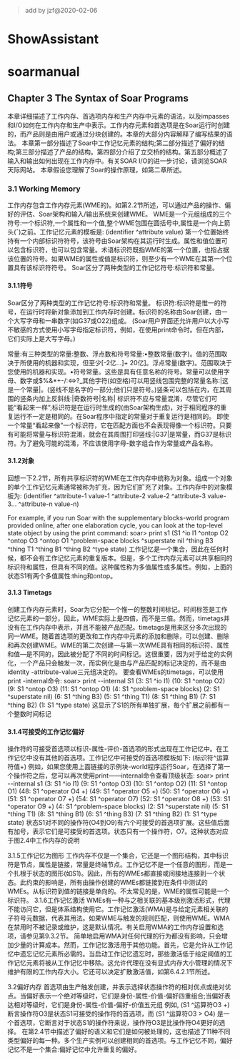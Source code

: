 >add by jzf@2020-02-06

# ShowAssistant 

# soarmanual
## Chapter 3 The Syntax of Soar Programs
 
本章详细描述了工作内存、首选项内存和生产内存中元素的语法，以及impasses和I/O如何在工作内存和生产中表示。工作内存元素和首选项是在Soar运行时创建的，而产品则是由用户或通过分块创建的。本章的大部分内容解释了编写结果的语法。
本章第一部分描述了Soar中工作记忆元素的结构;第二部分描述了偏好的结构;第三部分描述了产品的结构。第四部分介绍了立交桥的结构。第五部分概述了输入和输出如何出现在工作内存中。有关SOAR I/O的进一步讨论，请浏览SOAR天际网站。
本章假设您理解了Soar的操作原理，如第二章所述。
### 3.1 Working Memory
工作内存包含工作内存元素(WME的)。如第2.2节所述，可以通过产品的操作、偏好的评估、Soar架构和输入/输出系统来创建WME。
WME是一个元组组成的三个符号:一个标识符,一个属性和一个值,整个WME包围在圆括号中,属性是一个向上箭头(ˆ)之前。工作记忆元素的模板是:
(identifier ^attribute value)
第一个位置始终持有一个内部标识符符号，该符号由Soar架构在其运行时生成。属性和值位置可以包含标识符，也可以包含常量。术语标识符既指WME的第一个位置，也指占据该位置的符号。如果WME的属性或值是标识符，则至少有一个WME在其第一个位置具有该标识符符号。
Soar区分了两种类型的工作记忆符号:标识符和常量。
#### 3.1.1符号
Soar区分了两种类型的工作记忆符号:标识符和常量。
标识符:标识符是惟一的符号，在运行时将新对象添加到工作内存时创建。标识符的名称由Soar创建，由一个大写字母和一串数字(如G37或O22)组成。
(Soar用户界面还允许用户以大小写不敏感的方式使用小写字母指定标识符，例如，在使用print命令时。但在内部，它们实际上是大写字母。)

常量:有三种类型的常量:整数、浮点数和符号常量:•整数常量(数字)。值的范围取决于所使用的机器和实现，但至少[-2亿…]+ 20亿]。浮点常量(数字)。范围取决于您使用的机器和实现。•符号常量。这些是具有任意名称的符号。常量可以使用字母、数字或$%&*+-/:<=>?_其他字符(如空格)可以用竖线包围完整的常量名称:|这是一个常量|。(竖线不是名字的一部分;他们只是符号。)竖条可以包括在内，在其周围的竖条内加上反斜线:|奇数符号\|名称|
标识符不应与常量混淆，尽管它们可能“看起来一样”;标识符是在运行时生成的(由Soar架构生成)，对于相同程序的重复运行不一定是相同的。在Soar程序中指定的常量对于重复运行是相同的。
即使一个常量“看起来像”一个标识符，它在匹配方面也不会表现得像一个标识符。只要有可能将常量与标识符混淆，就会在其周围打印竖线:|G37|是常量，而G37是标识符。为了避免可能的混淆，不应该使用字母-数字组合作为常量或产品名称。

####   3.1.2对象
回想一下2.2节，所有共享标识符的WME在工作内存中统称为对象。组成一个对象的单个工作记忆元素通常被称为扩充，因为它们扩充了对象。工作内存中的对象模板为:
(identifier ^attribute-1 value-1 ^attribute-2 value-2 ^attribute-3 value-3... ^attribute-n value-n)

For example, if you run Soar with the supplementary blocks-world program provided online, after one elaboration cycle, you can look at the top-level state object by using the print command:
soar> print s1 (S1 ^io I1 ^ontop O2 ^ontop O3 ^ontop O1 ^problem-space blocks ^superstate nil ^thing B3 ^thing T1 ^thing B1 ^thing B2 ^type state)
工作记忆是一个集合，因此在任何时候，都不会有工作记忆元素的重复版本。但是，多个工作内存元素可以共享相同的标识符和属性，但具有不同的值。这种属性称为多值属性或多属性。例如，上面的状态S1有两个多值属性:thing和ontop。

#### 3.1.3 Timetags
创建工作内存元素时，Soar为它分配一个惟一的整数时间标记。时间标签是工作记忆元素的一部分，因此，WME实际上是四倍，而不是三倍。然而，timetags并没有在工作内存中表示，并且不能被产品匹配。timetags是用来区分多次出现的同一WME。随着首选项的更改和工作内存中元素的添加和删除，可以创建、删除和再次创建WME。WME的第二次创建—与第一次WME具有相同的标识符、属性和值—是不同的，因此被分配了不同的时间标记。这很重要，因为对于给定的实例化，一个产品只会触发一次，而实例化是由与产品匹配的标记决定的，而不是由identity -attribute-value三元组决定的。
要查看WMEs的timetags，可以使用print -internal命令:
soar> print --internal S1 (3: S1 ^io I1) (10: S1 ^ontop O2) (9: S1 ^ontop O3) (11: S1 ^ontop O1) (4: S1 ^problem-space blocks) (2: S1 ^superstate nil) (6: S1 ^thing B3) (5: S1 ^thing T1) (8: S1 ^thing B1) (7: S1 ^thing B2) (1: S1 ^type state)
这显示了S1的所有单独扩展，每个扩展之前都有一个整数时间标记

#### 3.1.4可接受的工作记忆偏好
操作符的可接受首选项以标识-属性-评价-首选项的形式出现在工作记忆中。在工作记忆中没有其他的首选项。工作记忆中可接受的首选项模板如下:
(标识符^运算符值+)
例如，如果您使用上面链接的示例块-world程序运行Soar，在选择了第一个操作符之后，您可以再次使用print——internal命令查看顶级状态:
soar> print --internal s1 (3: S1 ^io I1) (9: S1 ^ontop O3) (10: S1 ^ontop O2) (11: S1 ^ontop O1) (48: S1 ^operator O4 +) (49: S1 ^operator O5 +) (50: S1 ^operator O6 +) (51: S1 ^operator O7 +) (54: S1 ^operator O7) (52: S1 ^operator O8 +) (53: S1 ^operator O9 +) (4: S1 ^problem-space blocks) (2: S1 ^superstate nil) (5: S1 ^thing T1) (8: S1 ^thing B1) (6: S1 ^thing B3) (7: S1 ^thing B2) (1: S1 ^type state)
状态S1对不同的操作符(O4到O9)有六个可接受的首选项扩展。这些值后面有加号，表示它们是可接受的首选项。状态只有一个操作符，O7。这种状态对应于图2.4中工作内存的说明

3.1.5工作记忆为图形
工作内存不仅是一个集合，它还是一个图形结构，其中标识符是节点，属性是链接，常量是终端节点。工作记忆不是一个任意的图形，而是一个扎根于状态的图形(如S1)。因此，所有的WMEs都直接或间接地连接到一个状态。此约束的影响是，所有由操作创建的WMEs都链接到在条件中测试的WMEs。从标识符到值的链接是单向的。不太常见的是，WME的属性可能是一个标识符。
3.1.6工作记忆激活
WMEs有一种与之相关联的基本级别激活形式，代理不能访问它，但是体系结构使用它。工作记忆激活(WMA)是与给定元素相关联的子符号元数据，代表其用法。如果WME与触发的规则匹配，则使用WME。WMA在禁用时不被记录或维护，这是默认情况。有关启用WMA的工作内存设置和选项，请参见第9.3.2节。
简单地启用WMA对任何代理的行为都没有影响，只会增加少量的计算成本。然而，工作记忆激活用于其他功能。首先，它是允许从工作记忆中遗忘记忆元素所必需的。当启动工作记忆遗忘时，那些激活低于给定阈值的工作记忆元素将被从工作记忆中移除。这允许代理在没有显式内存大小管理的情况下维护有限的工作内存大小。它还可以决定扩散激活值，如第6.4.2.1节所述。

3.2偏好内存
首选项由生产触发创建，并表示选择状态操作符的相对优点或绝对优点。当偏好表示一个绝对等级时，它们是身份-属性-价值-偏好四重组合;当偏好表达相对等级时，它们是身份-属性-价值-偏好-价值五元组
例如,
(S1 ^运算符O3 +)
断言操作符O3是状态S1可接受的操作符的首选项，而
(S1 ^运算符O3 > O4)
是一个首选项，它断言对于状态S1的操作符来说，操作符O3是比操作符O4更好的选择。
在第2.4节中描述了偏好的语义和它们是如何被处理的，这也描述了11种不同类型偏好的每一种。多个生产实例可以创建相同的首选项。与工作记忆不同，偏好记忆不是一个集合:偏好记忆中允许重复的偏好。